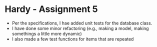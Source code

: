 # Hardy - Assignment 5 
* Per the specifications, I hae added unit tests for the database class.
* I have done some minor refactoring (e.g., making a model, making somethings a little more dynamic)
* I also made a few test functions for items that are repeated 